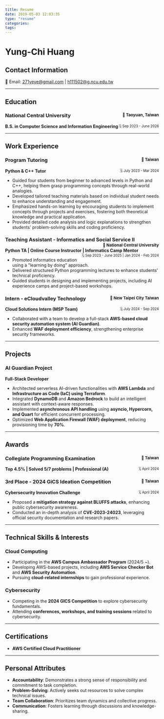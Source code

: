 ```yaml
---
title: Resume
date: 2019-05-03 12:03:35
type: "resume"
categories:
tags:
---
```


# **Yung-Chi Huang**  

## Contact Information  
📧 Email: 271yeye@gmail.com | h111502@g.ncu.edu.tw  

---

## **Education**  

### **National Central University** <span style="float: right;  font-size: 0.8em;">📍 Taoyuan, Taiwan</span>  
**B.S. in Computer Science and Information Engineering** <span style="float: right;  font-size: 0.8em;">🗓️ Sep 2023 - June 2026</span>  

---

## **Work Experience**  

### **Program Tutoring** <span style="float: right;  font-size: 0.8em;">📍 Taiwan</span>  
**Python & C++ Tutor** <span style="float: right;  font-size: 0.8em;">🗓️ July 2023 - Mar 2024</span>  

- Guided four students from beginner to advanced levels in Python and C++, helping them grasp programming concepts through real-world analogies.  
- Developed tailored teaching materials based on individual student needs to enhance understanding and engagement.  
- Emphasized hands-on learning by encouraging students to implement concepts through projects and exercises, fostering both theoretical knowledge and practical application.  
- Provided detailed code analysis and logic explanations to strengthen students' problem-solving skills and coding proficiency.  


### **Teaching Assistant - Informatics and Social Service II** <span style="float: right;  font-size: 0.8em;">📍 National Central University</span>  
**Python TA | Online Course Instructor | Informatics Camp Mentor** <span style="float: right;  font-size: 0.8em;">🗓️ Sep 2023 - June 2025 | Jan 2024 - Feb 2024</span>  

- Promoted informatics education using a "learning by doing" approach.  
- Delivered structured Python programming lectures to enhance students’ technical proficiency.  
- Guided students in designing and implementing projects, including AI experience camps and project-based workshops.  


### **Intern - eCloudvalley Technology** <span style="float: right;  font-size: 0.8em;">📍 New Taipei City Taiwan</span>  
**Cloud Solutions Intern (MSP Team)** <span style="float: right;  font-size: 0.8em;">🗓️ July 2024 - Sep 2024</span>  

- Collaborated with a team to develop a full-stack **AWS-based cloud security automation system (AI Guardian)**.  
- Enhanced **WAF deployment efficiency**, strengthening enterprise security frameworks.  
---

## **Projects**
### **AI Guardian Project** 
**Full-Stack Developer** 

- Architected serverless AI-driven functionalities with **AWS Lambda** and **Infrastructure as Code (IaC) using Terraform**.  
- Integrated **DynamoDB** and **Amazon Bedrock** to build an intelligent assistant with context-aware responses.  
- Implemented **asynchronous API handling** using **asyncio, Hypercorn, and Quart** for efficient concurrent processing.  
- Optimized **Web Application Firewall (WAF) deployment**, reducing provisioning time by **70%**.  

---

## **Awards**  

### **Collegiate Programming Examination** <span style="float: right;  font-size: 0.8em;">📍 Taiwan</span>  
**Top 4.5% | Solved 5/7 problems | Professional (A)** <span style="float: right;  font-size: 0.8em;">🗓️ April 2024</span>  

### **3rd Place - 2024 GiCS Ideation Competition** <span style="float: right;  font-size: 0.8em;">📍 Taiwan</span>  
**Cybersecurity Innovation Challenge** <span style="float: right;  font-size: 0.8em;">🗓️ April 2024</span>  

- Proposed a **mitigation strategy against BLUFFS attacks**, enhancing public cybersecurity awareness.  
- Conducted an in-depth analysis of **CVE-2023-24023**, leveraging official security documentation and research papers.  

---

## **Technical Skills & Interests**  

### **Cloud Computing**  
- Participating in the **AWS Campus Ambassador Program** (2024/5 ~).  
- Developing AWS-based projects, including **AWS Service Checker Bot** and **AWS Security Automation**.  
- Pursuing **cloud-related internships** to gain professional experience.  

### **Cybersecurity**  
- Competing in the **2024 GICS Competition** to explore cybersecurity fundamentals.  
- Attending **conferences, workshops, and training sessions** related to cybersecurity.  

---

## **Certifications**  
- **AWS Certified Cloud Practitioner**  

---

## **Personal Attributes**  
- **Accountability**: Demonstrates a strong sense of responsibility and commitment to task completion.  
- **Problem-Solving**: Actively seeks out resources to solve complex technical issues.  
- **Team Collaboration**: Prioritizes team dynamics and collective progress.  
- **Communication**: Fosters learning through discussions and knowledge-sharing.  
